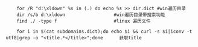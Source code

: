 		for /R "d:\xldown" %s in (.) do echo %s >> dir.dict	#win遍历目录
		dir /s/b d:\xldown					#win遍历目录带搜索功能
		find ./ -type f 					#linux 遍历文件
		
		for i in $(cat subdomains.dict);do echo $i && curl -s $i|iconv -t utf8|grep -o "<title.*</title>";done		获取title
